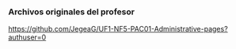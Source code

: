 ### Archivos originales del profesor
https://github.com/JegeaG/UF1-NF5-PAC01-Administrative-pages?authuser=0
